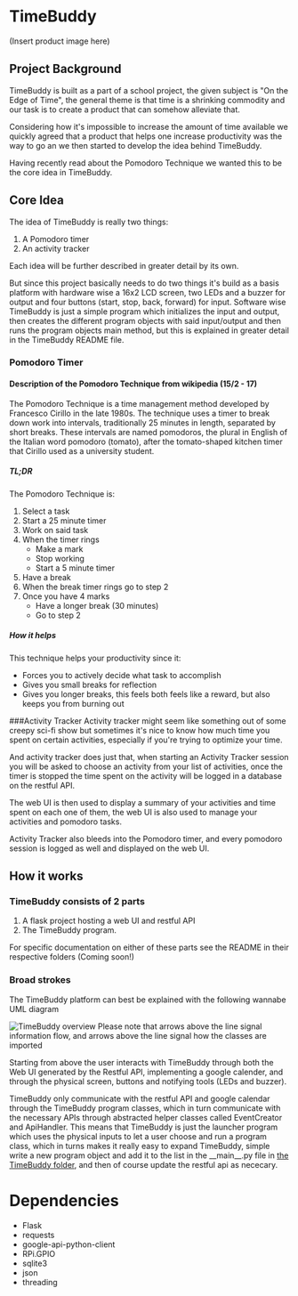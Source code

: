 # TimeBuddy

(Insert product image here)

## Project Background
TimeBuddy is built as a part of a school project, the given subject is 
"On the Edge of Time", the general theme is that time is a shrinking commodity 
and our task is to create a product that can somehow alleviate that. 

Considering how it's impossible to increase the amount of time available we 
quickly agreed that a product that helps one increase productivity was the way 
to go an we then started to develop the idea behind TimeBuddy.

Having recently read about the Pomodoro Technique we wanted this to be the 
core idea in TimeBuddy.

## Core Idea

The idea of TimeBuddy is really two things:

1. A Pomodoro timer
2. An activity tracker

Each idea will be further described in greater detail by its own.
 
But since this project basically needs to do two things it's build as a basis 
platform with hardware wise a 16x2 LCD screen, two LEDs and a buzzer for output and 
four buttons (start, stop, back, forward) for input. 
Software wise TimeBuddy is just a simple program which initializes the 
input and output, then creates the different program objects with said 
input/output and then runs the program objects main method, but this is 
explained in greater detail in the TimeBuddy README file.

### Pomodoro Timer
#### Description of the Pomodoro Technique from wikipedia (15/2 - 17)
The Pomodoro Technique is a time management method developed by Francesco Cirillo in the late 1980s. The technique uses a timer to break down work into intervals, traditionally 25 minutes in length, separated by short breaks. These intervals are named pomodoros, the plural in English of the Italian word pomodoro (tomato), after the tomato-shaped kitchen timer that Cirillo used as a university student.

##### TL;DR
The Pomodoro Technique is:

1. Select a task
1. Start a 25 minute timer
2. Work on said task
3. When the timer rings
    * Make a mark
    * Stop working
    * Start a 5 minute timer
5. Have a break
6. When the break timer rings go to step 2
7. Once you have 4 marks
    * Have a longer break (30 minutes)
    * Go to step 2

##### How it helps
This technique helps your productivity since it:
* Forces you to actively decide what task to accomplish
* Gives you small breaks for reflection 
* Gives you longer breaks, this feels both feels like a reward, but also keeps you
from burning out

###Activity Tracker
Activity tracker might seem like something out of some creepy sci-fi show 
but sometimes it's nice to know how much time you spent on certain activities, 
especially if you're trying to optimize your time. 

And activity tracker does just that, when starting an Activity Tracker session 
you will be asked to choose an activity from your list of activities, once the 
timer is stopped the time spent on the activity will be logged in a database 
on the restful API.

The web UI is then used to display a summary of your activities and time 
spent on each one of them, the web UI is also used to manage your activities 
and pomodoro tasks.

Activity Tracker also bleeds into the Pomodoro timer, and every pomodoro 
session is logged as well and displayed on the web UI.


## How it works

### TimeBuddy consists of 2 parts
1. A flask project hosting a web UI and restful API 
2. The TimeBuddy program. 

For specific documentation on either of these parts see the README in their 
respective folders (Coming soon!)

### Broad strokes
The TimeBuddy platform can best be explained with the following wannabe UML 
diagram

![TimeBuddy overview](https://raw.githubusercontent.com/nikolajlauridsen/RaspberryTimebuddy/master/Documentation/Images/UML.png)
Please note that arrows above the line signal information flow, and arrows 
above the line signal how the classes are imported

Starting from above the user interacts with TimeBuddy through both the Web UI 
generated by the Restful API, implementing a google calender, and through the 
 physical screen, buttons and notifying tools (LEDs and buzzer).
 
TimeBuddy only communicate with the restful API and google calendar through 
the TimeBuddy program classes, which in turn communicate with the necessary 
APIs through abstracted helper classes called EventCreator and ApiHandler. 
This means that TimeBuddy is just the launcher program which uses the physical 
inputs to let a user choose and run a program class, which in turns makes it 
really easy to expand TimeBuddy, simple write a new program object and add it 
to the list in the \_\_main\_\_.py file in [the TimeBuddy folder](https://github.com/nikolajlauridsen/RaspberryTimebuddy/tree/master/TimeBuddy), 
and then of course update the restful api as nececary.




# Dependencies
* Flask
* requests
* google-api-python-client
* RPi.GPIO
* sqlite3
* json
* threading
